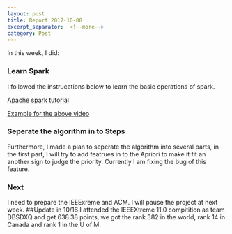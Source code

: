 ```yaml
---
layout: post
title: Report 2017-10-08
excerpt_separator:  <!--more-->
category: Post
---
```


In this week, I did: 

### Learn Spark
I followed the instrucations below to learn the basic operations of spark.

[Apache spark tutorial](https://www.youtube.com/watch?v=XJyG9j1TRfw)

[Example for the above video](https://github.com/mrm1001/spark_tutorial/blob/master/spark_tutorial.py)

### Seperate the algorithm in to Steps
Furthermore,  I made a plan to seperate the algorithm into several parts, in the first part, I will try to add featrues in to the Apriori to make it fit an another sign to judge the priority.
Currently I am fixing the bug of this feature.

### Next
I need to prepare the IEEExreme and ACM. I will pause the project at next week.
##Update in 10/16
I attended the IEEEXtreme 11.0 compitition as team DBSDXQ and get 638.38 points, we got the rank 382 in the world, rank 14 in Canada and rank 1 in the U of M.
